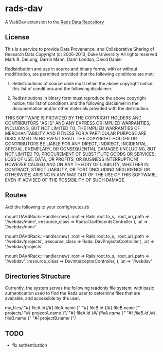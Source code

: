 rads-dav
====

A WebDav extension to the [Rads Data Repository](https://github.com/DataAuthority/rads "Rads")



License
-------
This is a service to provide Data Provenance, and Collaborative Sharing of Research Data
Copyright (c) 2006-2013, Duke University
All rights reserved.  Mark R. DeLong, Darrin Mann, Darin London, David Daniel

Redistribution and use in source and binary forms, with or without modification, are permitted provided that the following conditions are met:

1. Redistributions of source code must retain the above copyright notice, this list of conditions and the following disclaimer.

2. Redistributions in binary form must reproduce the above copyright notice, this list of conditions and the following disclaimer in the documentation and/or other materials provided with the distribution.

THIS SOFTWARE IS PROVIDED BY THE COPYRIGHT HOLDERS AND CONTRIBUTORS "AS IS" AND ANY EXPRESS OR IMPLIED WARRANTIES, INCLUDING, BUT NOT LIMITED TO, THE IMPLIED WARRANTIES OF MERCHANTABILITY AND FITNESS FOR A PARTICULAR PURPOSE ARE DISCLAIMED. IN NO EVENT SHALL THE COPYRIGHT HOLDER OR CONTRIBUTORS BE LIABLE FOR ANY DIRECT, INDIRECT, INCIDENTAL, SPECIAL, EXEMPLARY, OR CONSEQUENTIAL DAMAGES (INCLUDING, BUT NOT LIMITED TO, PROCUREMENT OF SUBSTITUTE GOODS OR SERVICES; LOSS OF USE, DATA, OR PROFITS; OR BUSINESS INTERRUPTION) HOWEVER CAUSED AND ON ANY THEORY OF LIABILITY, WHETHER IN CONTRACT, STRICT LIABILITY, OR TORT (INCLUDING NEGLIGENCE OR OTHERWISE) ARISING IN ANY WAY OUT OF THE USE OF THIS SOFTWARE, EVEN IF ADVISED OF THE POSSIBILITY OF SUCH DAMAGE.


Routes
------
Add the following to your config/routes.rb

  mount DAV4Rack::Handler.new( :root => Rails.root.to_s, :root_uri_path => '/webdav/mine',
                               :resource_class => Rads::DavRecordsController
                               ), :at => '/webdav/mine'

  mount DAV4Rack::Handler.new( :root => Rails.root.to_s, :root_uri_path => '/webdav/projects',
                               :resource_class => Rads::DavProjectsController
                               ), :at => '/webdav/projects'

  mount DAV4Rack::Handler.new( :root => Rails.root.to_s, :root_uri_path => '/webdav',
                               :resource_class => DavInterceptorController,
                               ), :at => '/webdav'



Directories Structure
---------------------

Currently, the system serves the following readonly file system, with basic authentication
used to find the Rads user to determine files that are available, and accessible by the user.

  my_files/
           "#{ fileA.id}/#{ fileA.name }"
           "#{ fileB.id }/#{ fileB.name }"
  projects/
          "#{ projectA.name }"/
                               "#{ fileA.id }_#{ fileA.name }"
                               "#{ fileB.id }_#{ fileB.name }"
         "#{ projectB.name }"/

TODO
----
- fix authentication